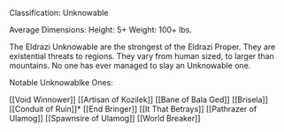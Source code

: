 Classification: Unknowable

Average Dimensions: 
	Height: 5+
	Weight: 100+ lbs.

The Eldrazi Unknowable are the strongest of the Eldrazi Proper. They are existential threats to regions. They vary from human sized, to larger than mountains. No one has ever managed to slay an Unknowable one.

Notable Unknowablke Ones:

[[Void Winnower]]
[[Artisan of Kozilek]]
[[Bane of Bala Ged]]
[[Brisela]]
[[Conduit of Ruin]]*
[[End Bringer]]
[[It That Betrays]]
[[Pathrazer of Ulamog]]
[[Spawnsire of Ulamog]]
[[World Breaker]]



